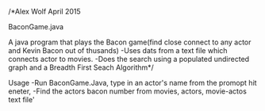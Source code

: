 /*Alex Wolf April 2015

BaconGame.java

A java program that plays the Bacon game(find close connect to any actor and Kevin Bacon out of thusands)
-Uses dats from a text file which connects actor to movies.
-Does the search using a populated undirected graph and a Breadth First Seach Algorithm*/

Usage
-Run BaconGame.Java, type in an actor's name from the promopt hit eneter,
-Find the actors bacon number from movies, actors, movie-actos text file'